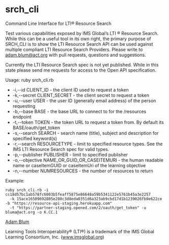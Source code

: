# srch_cli

Command Line Interface for LTI® Resource Search
 
Test various capabilities exposed by IMS Global’s LTI ® Resource Search.  While this can be a useful tool in its own right,
the primary purpose of SRCH_CLI is to show the LTI Resource Search API can be used against multiple compliant 
LTI Resource Search Providers.  Please write to adam.blum@act.org with pull requests, questions and suggestions.  

Currently the LTI Resource Search spec is not yet published. While in this state please send me requests for access
to the Open API specification.

Usage: ruby srch_cli.rb <options>

* -i,--id CLIENT_ID - the client ID used to request a token
* -k,--secret CLIENT_SECRET - the client secret to request a token
* -u,--user USER - the user ID (generally email address) of the person requesting
* -b,--base BASE - the base URL to connect to for the /resources endpoint
* -t,--token TOKEN - the token URL to request a token from.  By default its BASE/oauth/get_token
* -s,--search SEARCH - search name (title), subject and description for specified keyword(s)
* -r,--search RESOURCETYPE - limit to specified resource types. See the IMS LTI Resource Search spec for valid types. 
* -p,--publisher PUBLISHER - limit to specified publisher
* -o,--objective NAME_OR_GUID_OR_CASEITEMURI - the human readable name or caseItemGUID or caseItemUri of the learning objective
* -n,--number NUMRESOURCES - the number of resources to return
 
Example: 

```
ruby srch_cli.rb -i cc18d57bc1ab578fc6003b5feaff5875e86648a59b5341122e5761b45a3e2257 
  -k 15ace16509692805e280c3d8eda0351d6a323ab9cbd17d1b1239026fb9e622ce  -b "https://resource-api-staging.herokuapp.com" 
  -t "https://partner-staging.opened.com/2/oauth/get_token" -u bluma@act.org -o K.CC.1 
```
 
[Adam Blum](mailto:adam.blum@act.org)

Learning Tools Interoperability® (LTI®) is a trademark of the IMS Global Learning Consortium, Inc. (www.imsglobal.org)



 
